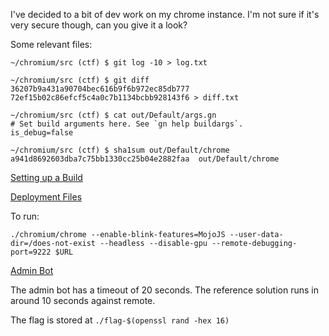 I've decided to a bit of dev work on my chrome instance. I'm not sure if it's very secure though, can you give it a look?

Some relevant files:

`~/chromium/src (ctf) $ git log -10 > log.txt`

`~/chromium/src (ctf) $ git diff 36207b9a431a90704bec616b9f6b972ec85db777 72ef15b02c86efcf5c4a0c7b1134bcbb928143f6 > diff.txt`

```
~/chromium/src (ctf) $ cat out/Default/args.gn
# Set build arguments here. See `gn help buildargs`.
is_debug=false
```

```
~/chromium/src (ctf) $ sha1sum out/Default/chrome
a941d8692603dba7c75bb1330cc25b04e2882faa  out/Default/chrome
```

<a href="https://chromium.googlesource.com/chromium/src/+/master/docs/linux/build_instructions.md">Setting up a Build</a>

<a href="https://dicegang.storage.googleapis.com/babier-csp/chromium-k0r4k2jinmr3e8dxjjf6he6ckcpqloo0.tar.gz">Deployment Files</a>

To run:
```
./chromium/chrome --enable-blink-features=MojoJS --user-data-dir=/does-not-exist --headless --disable-gpu --remote-debugging-port=9222 $URL
```

<a href="https://us-east1-dicegang.cloudfunctions.net/ctf-2021-babier-csp?challenge=babier-csp">Admin Bot</a>

The admin bot has a timeout of 20 seconds. The reference solution runs in around 10 seconds against remote.

The flag is stored at `./flag-$(openssl rand -hex 16)`

